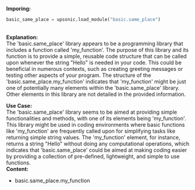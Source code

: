 <b class="custom_code_highlight_green">Imporing:</b><br>
```python
basic_same_place = upsonic.load_module("basic.same_place")
```
<br><b class="custom_code_highlight_green">Explanation:</b><br>The 'basic.same_place' library appears to be a programming library that includes a function called 'my_function'. The purpose of this library and its function is to provide a simple, reusable code structure that can be called upon whenever the string "Hello" is needed in your code. This could be beneficial in numerous contexts, such as creating greeting messages or testing other aspects of your program. The structure of the 'basic.same_place.my_function' indicates that 'my_function' might be just one of potentially many elements within the 'basic.same_place' library. Other elements in this library are not detailed in the provided information.

<b class="custom_code_highlight_green">Use Case:</b><br>The 'basic.same_place' library seems to be aimed at providing simple functionalities and methods, with one of its elements being 'my_function'. This library might be used in coding environments where basic functions like 'my_function' are frequently called upon for simplifying tasks like returning simple string values. The 'my_function' element, for instance, returns a string "Hello" without doing any computational operations, which indicates that 'basic.same_place' could be aimed at making coding easier by providing a collection of pre-defined, lightweight, and simple to use functions.
<br><b class="custom_code_highlight_green">Content:</b><br>
  - basic.same_place.my_function
